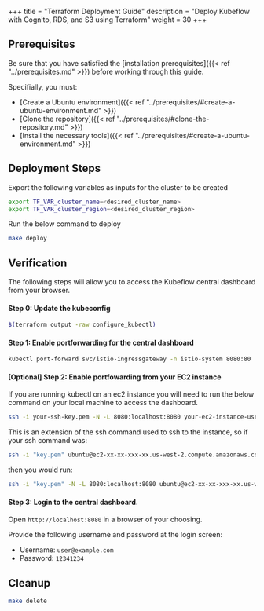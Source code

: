 +++
title = "Terraform Deployment Guide"
description = "Deploy Kubeflow with Cognito, RDS, and S3 using Terraform"
weight = 30
+++

## Prerequisites

Be sure that you have satisfied the [installation prerequisites]({{< ref "../prerequisites.md" >}}) before working through this guide.

Specifially, you must:
- [Create a Ubuntu environment]({{< ref "../prerequisites/#create-a-ubuntu-environment.md" >}})
- [Clone the repository]({{< ref "../prerequisites/#clone-the-repository.md" >}})
- [Install the necessary tools]({{< ref "../prerequisites/#create-a-ubuntu-environment.md" >}})

## Deployment Steps

Export the following variables as inputs for the cluster to be created

```sh
export TF_VAR_cluster_name=<desired_cluster_name>
export TF_VAR_cluster_region=<desired_cluster_region>
```

Run the below command to deploy
```sh
make deploy
```

## Verification

The following steps will allow you to access the Kubeflow central dashboard from your browser.

#### Step 0: Update the kubeconfig
```sh
$(terraform output -raw configure_kubectl)
```

#### Step 1: Enable portforwarding for the central dashboard
```sh
kubectl port-forward svc/istio-ingressgateway -n istio-system 8080:80
```

#### [Optional] Step 2: Enable portfowarding from your EC2 instance

If you are running kubectl on an ec2 instance you will need to run the below command on your local machine to access the dashboard.
```sh
ssh -i your-ssh-key.pem -N -L 8080:localhost:8080 your-ec2-instance-username@your-ec2-instance-dns.us-west-2.compute.amazonaws.com
```

This is an extension of the ssh command used to ssh to the instance, so if your ssh command was:
```sh
ssh -i "key.pem" ubuntu@ec2-xx-xx-xxx-xx.us-west-2.compute.amazonaws.com
```

then you would run:
```sh
ssh -i "key.pem" -N -L 8080:localhost:8080 ubuntu@ec2-xx-xx-xxx-xx.us-west-2.compute.amazonaws.com
```

#### Step 3: Login to the central dashboard.

Open `http://localhost:8080` in a browser of your choosing.

Provide the following username and password at the login screen:
- Username: `user@example.com`
- Password: `12341234`

## Cleanup

```sh
make delete
```
